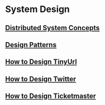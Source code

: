 # System Design

## [Distributed System Concepts](./concepts/notes.md)

## [Design Patterns](./patterns/notes.md)

## [How to Design TinyUrl](./problems/tinyurl/notes.md)

## [How to Design Twitter](./problems/twitter/notes.md)

## [How to Design Ticketmaster](./problems/ticketmaster/notes.md)
